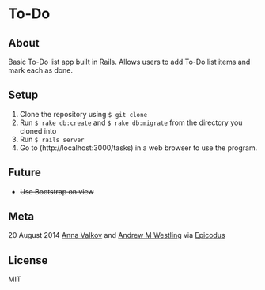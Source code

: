 # To-Do

## About

Basic To-Do list app built in Rails. Allows users to add To-Do list items and mark each as done.

## Setup

1. Clone the repository using `$ git clone`
1. Run `$ rake db:create` and `$ rake db:migrate` from the directory you cloned into
1. Run `$ rails server`
1. Go to (http://localhost:3000/tasks) in a web browser to use the program.

## Future

* ~~Use Bootstrap on view~~

## Meta

20 August 2014
[Anna Valkov](http://github.com/aavalkov) and [Andrew M Westling](http://github.com/expandrew)
via [Epicodus](http://www.learnhowtoprogram.com/lessons/wikipages-to-do-in-rails)

## License
MIT
